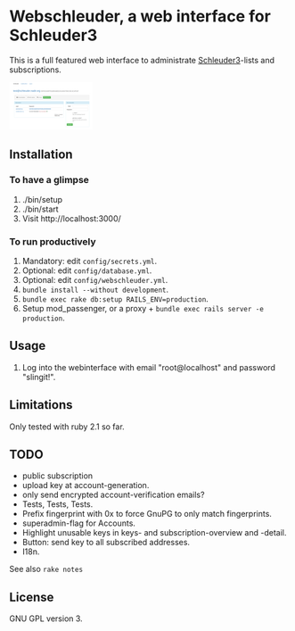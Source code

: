 # Webschleuder, a web interface for Schleuder3

This is a full featured web interface to administrate [Schleuder3](https://git.codecoop.org/schleuder/schleuder3)-lists and subscriptions.

<a href='doc/webschleuder-screenshot.png'>
  <img src='doc/webschleuder-screenshot-thumb.png' alt='Screenshot of webschleuder'>
</a>

##  Installation

### To have a glimpse

1. ./bin/setup
1. ./bin/start
1. Visit http://localhost:3000/

### To run productively

1. Mandatory: edit `config/secrets.yml`.
1. Optional: edit `config/database.yml`.
1. Optional: edit `config/webschleuder.yml`.
1. `bundle install --without development`.
1. `bundle exec rake db:setup RAILS_ENV=production`.
1. Setup mod_passenger, or a proxy + `bundle exec rails server -e production`.


## Usage

1. Log into the webinterface with email "root@localhost" and password "slingit!".


## Limitations

Only tested with ruby 2.1 so far.


## TODO

* public subscription
* upload key at account-generation.
* only send encrypted account-verification emails?
* Tests, Tests, Tests.
* Prefix fingerprint with 0x to force GnuPG to only match fingerprints.
* superadmin-flag for Accounts.
* Highlight unusable keys in keys- and subscription-overview and -detail.
* Button: send key to all subscribed addresses.
* I18n.


See also `rake notes`


## License

GNU GPL version 3.
